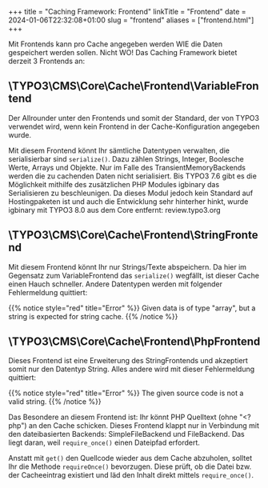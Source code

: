 +++
title = "Caching Framework: Frontend"
linkTitle = "Frontend"
date = 2024-01-06T22:32:08+01:00
slug = "frontend"
aliases = ["frontend.html"]
+++

Mit Frontends kann pro Cache angegeben werden WIE die Daten gespeichert werden sollen. Nicht WO! Das Caching Framework bietet derzeit 3 Frontends an:

## \TYPO3\CMS\Core\Cache\Frontend\VariableFrontend

Der Allrounder unter den Frontends und somit der Standard, der von TYPO3 verwendet wird, wenn kein Frontend in der Cache-Konfiguration angegeben wurde.

Mit diesem Frontend könnt Ihr sämtliche Datentypen verwalten, die serialisierbar sind `serialize()`. Dazu zählen Strings, Integer, Boolesche Werte, Arrays und Objekte. Nur im Falle des TransientMemoryBackends werden die zu cachenden Daten nicht serialisiert. Bis TYPO3 7.6 gibt es die Möglichkeit mithilfe des zusätzlichen PHP Modules igbinary das Serialisieren zu beschleunigen. Da dieses Modul jedoch kein Standard auf Hostingpaketen ist und auch die Entwicklung sehr hinterher hinkt, wurde igbinary mit TYPO3 8.0 aus dem Core entfernt: review.typo3.org

## \TYPO3\CMS\Core\Cache\Frontend\StringFrontend

Mit diesem Frontend könnt Ihr nur Strings/Texte abspeichern. Da hier im Gegensatz zum VariableFrontend das `serialize()` wegfällt, ist dieser Cache einen Hauch schneller. Andere Datentypen werden mit folgender Fehlermeldung quittiert:

{{% notice style="red" title="Error" %}}
Given data is of type "array", but a string is expected for string cache.
{{% /notice %}}

## \TYPO3\CMS\Core\Cache\Frontend\PhpFrontend

Dieses Frontend ist eine Erweiterung des StringFrontends und akzeptiert somit nur den Datentyp String. Alles andere wird mit dieser Fehlermeldung quittiert:

{{% notice style="red" title="Error" %}}
The given source code is not a valid string.
{{% /notice %}}

Das Besondere an diesem Frontend ist: Ihr könnt PHP Quelltext (ohne "<?php") an den Cache schicken. Dieses Frontend klappt nur in Verbindung mit den dateibasierten Backends: SimpleFileBackend und FileBackend. Das liegt daran, weil `require_once()` einen Dateipfad erfordert.

Anstatt mit `get()` den Quellcode wieder aus dem Cache abzuholen, solltet Ihr die Methode `requireOnce()` bevorzugen. Diese prüft, ob die Datei bzw. der Cacheeintrag existiert und läd den Inhalt direkt mittels `require_once()`.
